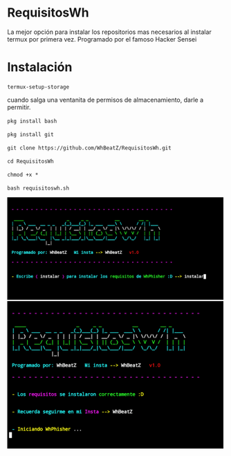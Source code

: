 # RequisitosWh

La mejor opción para instalar los repositorios mas necesarios al instalar termux por primera vez.
Programado por el famoso Hacker Sensei

# Instalación

`termux-setup-storage`

cuando salga una ventanita de permisos de almacenamiento, darle a permitir.

`pkg install bash`

`pkg install git`

`git clone https://github.com/WhBeatZ/RequisitosWh.git`

`cd RequisitosWh`

`chmod +x *`

`bash requisitoswh.sh`

<img src= https://github.com/WhBeatZ/RequisitosWh/blob/main/files/foto2.png width="500"/>

<img src= https://github.com/WhBeatZ/RequisitosWh/blob/main/files/foto1.png width="500"/>
